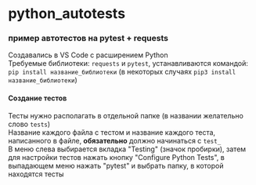# python_autotests
### пример автотестов на pytest + requests

Создавались в VS Code с расширением Python  
Требуемые библиотеки: `requests` и `pytest`, устанавливаются командой:  
`pip install название_библиотеки` (в некоторых случаях `pip3 install название_библиотеки`)

#### Создание тестов
Тесты нужно располагать в отдельной папке (в названии желательно слово `tests`)  
Название каждого файла с тестом и название каждого теста, написанного в файле, **обязательно** должно начинаться с `test_`  
В меню слева выбирается вкладка "Testing" (значок пробирки), затем для настройки тестов нажать кнопку "Configure Python Tests", в выпадающем меню нажать "pytest" и выбрать папку, в которой находятся тесты
